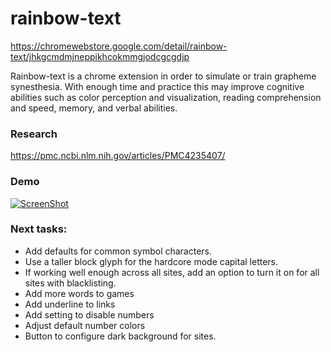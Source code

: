 # rainbow-text
https://chromewebstore.google.com/detail/rainbow-text/jhkgcmdmjneppikhcokmmgjodcgcgdjp



Rainbow-text is a chrome extension in order to simulate or train grapheme synesthesia. With enough time and practice this may improve cognitive abilities such as color perception and visualization, reading comprehension and speed, memory, and verbal abilities.

### Research

https://pmc.ncbi.nlm.nih.gov/articles/PMC4235407/

### Demo
[![ScreenShot](https://raw.github.com/davebren/rainbow-text/main/screenshots/youtubeDemo.png)](https://www.youtube.com/watch?v=8cKzdQ8tn7c)

### Next tasks:
- Add defaults for common symbol characters.
- Use a taller block glyph for the hardcore mode capital letters.
- If working well enough across all sites, add an option to turn it on for all sites with blacklisting.
- Add more words to games
- Add underline to links
- Add setting to disable numbers
- Adjust default number colors
- Button to configure dark background for sites.
